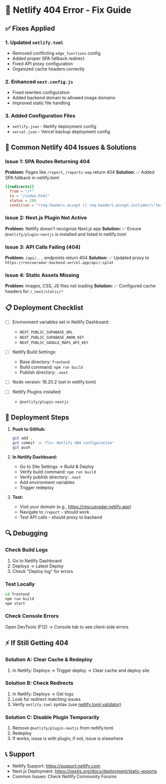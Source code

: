 # 🔧 Netlify 404 Error - Fix Guide

## ✅ Fixes Applied

### 1. **Updated `netlify.toml`**
   - Removed conflicting `edge_functions` config
   - Added proper SPA fallback redirect
   - Fixed API proxy configuration
   - Organized cache headers correctly

### 2. **Enhanced `next.config.js`**
   - Fixed rewrites configuration
   - Added backend domain to allowed image domains
   - Improved static file handling

### 3. **Added Configuration Files**
   - `netlify.json` - Netlify deployment config
   - `vercel.json` - Vercel backup deployment config

## 🚨 Common Netlify 404 Issues & Solutions

### Issue 1: SPA Routes Returning 404
**Problem:** Pages like `/report`, `/reports-map` return 404
**Solution:** ✅ Added SPA fallback in netlify.toml
```toml
[[redirects]]
  from = "/*"
  to = "/index.html"
  status = 200
  condition = "!req.headers.accept || req.headers.accept.includes(\"text/html\")"
```

### Issue 2: Next.js Plugin Not Active
**Problem:** Netlify doesn't recognize Next.js app
**Solution:** ✅ Ensure `@netlify/plugin-nextjs` is installed and listed in netlify.toml

### Issue 3: API Calls Failing (404)
**Problem:** `/api/...` endpoints return 404
**Solution:** ✅ Updated proxy to `https://rescueradar-backend.vercel.app/api/:splat`

### Issue 4: Static Assets Missing
**Problem:** Images, CSS, JS files not loading
**Solution:** ✅ Configured cache headers for `/_next/static/*`

## 📋 Deployment Checklist

- [ ] Environment variables set in Netlify Dashboard:
  - `NEXT_PUBLIC_SUPABASE_URL`
  - `NEXT_PUBLIC_SUPABASE_ANON_KEY`
  - `NEXT_PUBLIC_GOOGLE_MAPS_API_KEY`

- [ ] Netlify Build Settings:
  - Base directory: `frontend`
  - Build command: `npm run build`
  - Publish directory: `.next`

- [ ] Node version: 18.20.2 (set in netlify.toml)

- [ ] Netlify Plugins installed:
  - `@netlify/plugin-nextjs`

## 🚀 Deployment Steps

1. **Push to GitHub:**
   ```bash
   git add .
   git commit -m "fix: Netlify 404 configuration"
   git push
   ```

2. **In Netlify Dashboard:**
   - Go to Site Settings → Build & Deploy
   - Verify build command: `npm run build`
   - Verify publish directory: `.next`
   - Add environment variables
   - Trigger redeploy

3. **Test:**
   - Visit your domain (e.g., https://rescueradar.netlify.app)
   - Navigate to `/report` - should work
   - Test API calls - should proxy to backend

## 🔍 Debugging

### Check Build Logs
1. Go to Netlify Dashboard
2. Deploys → Latest Deploy
3. Check "Deploy log" for errors

### Test Locally
```bash
cd frontend
npm run build
npm start
```

### Check Console Errors
Open DevTools (F12) → Console tab to see client-side errors

## ⚡ If Still Getting 404

### Solution A: Clear Cache & Redeploy
1. In Netlify: Deploys → Trigger deploy → Clear cache and deploy site

### Solution B: Check Redirects
1. In Netlify: Deploys → Get logs
2. Look for redirect matching issues
3. Verify `netlify.toml` syntax (use [netlify.toml validator](https://www.netlify.com/docs/netlify-toml-reference/))

### Solution C: Disable Plugin Temporarily
1. Remove `@netlify/plugin-nextjs` from netlify.toml
2. Redeploy
3. If works, issue is with plugin; if not, issue is elsewhere

## 📞 Support

- Netlify Support: https://support.netlify.com
- Next.js Deployment: https://nextjs.org/docs/deployment/static-exports
- Common Issues: Check Netlify Community Forums


